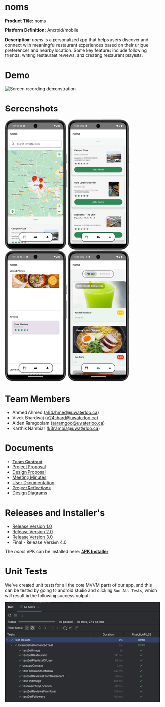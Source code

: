 
# noms

**Product Title:** noms

**Platform Definition:** Android/mobile

**Description:** *noms* is a personalized app that helps users discover and connect with meaningful restaurant experiences based on their unique preferences and nearby location. Some key features include following friends, writing restaurant reviews, and creating restaurant playlists.

# Demo
<div display="flex" flex-wrap="wrap" gap="10" justify-content="center">
	<img src="./Wiki_images/recording_noms.gif" alt="Screen recording demonstration" width="200">
</div>

# Screenshots
<div display="flex" flex-wrap="wrap" gap="10" justify-content="center">
	<img src="./Wiki_images/restaurant1.png" alt="Restaurant Page 1" width="200">
	<img src="./Wiki_images/restaurant2.png" alt="Restaurant Page 2" width="200">
	<img src="./Wiki_images/review.png" alt="Reviews Page" width="200">
	<img src="./Wiki_images/social.png" alt="Social Page" width="200">
</div>



# Team Members
- Ahmed Ahmed (ah4ahmed@uwaterloo.ca)
- Vivek Bhardwaj (v24bhard@uwaterloo.ca)
- Aiden Ramgoolam (aaramgoo@uwaterloo.ca)
- Karthik Nambiar (k3nambia@uwaterloo.ca)

# Documents

- [Team Contract](https://git.uwaterloo.ca/v24bhard/team-101-15/-/wikis/Team-Contract)
- [Project Proposal](https://git.uwaterloo.ca/v24bhard/team-101-15/-/wikis/Project-Proposal)
- [Design Proposal](https://git.uwaterloo.ca/v24bhard/team-101-15/-/wikis/Design-Proposal)
- [Meeting Minutes](https://git.uwaterloo.ca/v24bhard/team-101-15/-/wikis/Sprint-1-meeting-minutes---M4)
- [User Documentation](https://git.uwaterloo.ca/v24bhard/team-101-15/-/wikis/User-documentation)
- [Project Reflections](https://git.uwaterloo.ca/v24bhard/team-101-15/-/wikis/Project-reflections)
- [Design Diagrams](https://git.uwaterloo.ca/v24bhard/team-101-15/-/wikis/Design-diagrams)

# Releases and Installer's
- [Release Version 1.0](https://git.uwaterloo.ca/v24bhard/team-101-15/-/wikis/Version-1.0-Release)
- [Release Version 2.0](https://git.uwaterloo.ca/v24bhard/team-101-15/-/wikis/Version-2.0-Release)
- [Release Version 3.0](https://git.uwaterloo.ca/v24bhard/team-101-15/-/wikis/Version-3.0-Release)
- [Final - Release Version 4.0](https://git.uwaterloo.ca/v24bhard/team-101-15/-/releases/Final)

The *noms* APK can be installed here: [**APK Installer**](https://git.uwaterloo.ca/v24bhard/team-101-15/-/blob/main/app/release/app-release.apk?ref_type=heads)

# Unit Tests
We've created unit tests for all the core MVVM parts of our app, and this can be tested by going to android studio and clicking `Run All Tests`, which will result in the following success output:

<img src="./Wiki_images/tests.png" alt="Unit Testing Output" width="800">